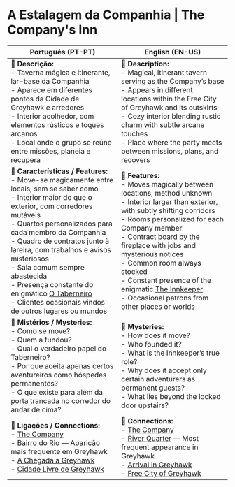 # A Estalagem da Companhia | The Company's Inn

| **Português (PT-PT)**                                                                                                                                                                                                                                                                                                                                                                                                                                                           | **English (EN-US)**                                                                                                                                                                                                                                                                                                                                                                                                                     |
| ------------------------------------------------------------------------------------------------------------------------------------------------------------------------------------------------------------------------------------------------------------------------------------------------------------------------------------------------------------------------------------------------------------------------------------------------------------------------------- | --------------------------------------------------------------------------------------------------------------------------------------------------------------------------------------------------------------------------------------------------------------------------------------------------------------------------------------------------------------------------------------------------------------------------------------- |
| **📝 Descrição:**<br> - Taverna mágica e itinerante, lar-base da Companhia<br> - Aparece em diferentes pontos da Cidade de Greyhawk e arredores<br> - Interior acolhedor, com elementos rústicos e toques arcanos<br> - Local onde o grupo se reúne entre missões, planeia e recupera                                                                                                                                                                                           | **📝 Description:**<br> - Magical, itinerant tavern serving as the Company’s base<br> - Appears in different locations within the Free City of Greyhawk and its outskirts<br> - Cozy interior blending rustic charm with subtle arcane touches<br> - Place where the party meets between missions, plans, and recovers                                                                                                                  |
| **🔮 Características / Features:**<br> - Move-se magicamente entre locais, sem se saber como<br> - Interior maior do que o exterior, com corredores mutáveis<br> - Quartos personalizados para cada membro da Companhia<br> - Quadro de contratos junto à lareira, com trabalhos e avisos misteriosos<br> - Sala comum sempre abastecida<br> - Presença constante do enigmático [O Taberneiro](o_taberneiro.md)<br> - Clientes ocasionais vindos de outros lugares ou mundos | **🔮 Features:**<br> - Moves magically between locations, method unknown<br> - Interior larger than exterior, with subtly shifting corridors<br> - Rooms personalized for each Company member<br> - Contract board by the fireplace with jobs and mysterious notices<br> - Common room always stocked<br> - Constant presence of the enigmatic [The Innkeeper](o_taberneiro.md)<br> - Occasional patrons from other places or worlds |
| **🧩 Mistérios / Mysteries:**<br> - Como se move?<br> - Quem a fundou?<br> - Qual o verdadeiro papel do Taberneiro?<br> - Por que aceita apenas certos aventureiros como hóspedes permanentes?<br> - O que existe para além da porta trancada no corredor do andar de cima?                                                                                                                                                                                                     | **🧩 Mysteries:**<br> - How does it move?<br> - Who founded it?<br> - What is the Innkeeper’s true role?<br> - Why does it accept only certain adventurers as permanent guests?<br> - What lies beyond the locked door upstairs?                                                                                                                                                                                                        |
| **📎 Ligações / Connections:**<br> - [The Company](the_company.md)<br> - [Bairro do Rio](river_quarter.md) — Aparição mais frequente em Greyhawk<br> - [A Chegada a Greyhawk](s13_o_que_nos_espera_a_nova_cidade_summary.md)<br> - [Cidade Livre de Greyhawk](free_city_of_greyhawk.md)                                                                                                                                                                                         | **📎 Connections:**<br> - [The Company](the_company.md)<br> - [River Quarter](river_quarter.md) — Most frequent appearance in Greyhawk<br> - [Arrival in Greyhawk](s13_o_que_nos_espera_a_nova_cidade_summary.md)<br> - [Free City of Greyhawk](free_city_of_greyhawk.md)                                                                                                                                                               |
